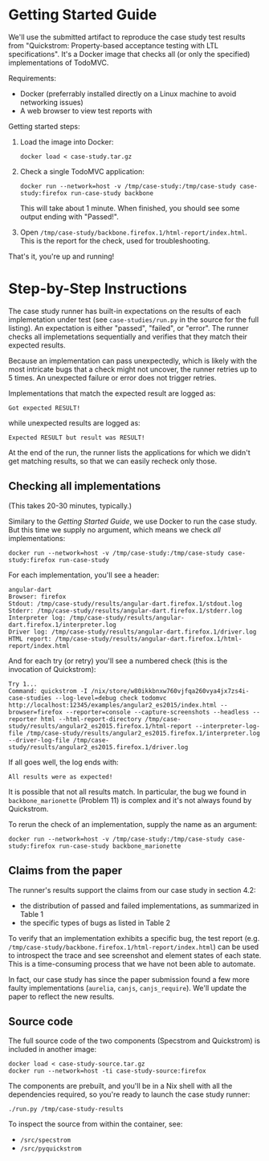 # Getting Started Guide

We'll use the submitted artifact to reproduce the case study test results from
"Quickstrom: Property-based acceptance testing with LTL specifications". It's a
Docker image that checks all (or only the specified) implementations of TodoMVC.

Requirements:

- Docker (preferrably installed directly on a Linux machine to avoid networking issues)
- A web browser to view test reports with

Getting started steps:

1. Load the image into Docker:

   ```
   docker load < case-study.tar.gz
   ```

2. Check a single TodoMVC application:

   ```
   docker run --network=host -v /tmp/case-study:/tmp/case-study case-study:firefox run-case-study backbone
   ```

   This will take about 1 minute. When finished, you should see some output
   ending with "Passed!".

3. Open `/tmp/case-study/backbone.firefox.1/html-report/index.html`. This is the
   report for the check, used for troubleshooting.

That's it, you're up and running!

# Step-by-Step Instructions

The case study runner has built-in expectations on the results of each
implemetation under test (see `case-studies/run.py` in the source for the full
listing). An expectation is either "passed", "failed", or "error". The runner
checks all implemetations sequentially and verifies that they match their
expected results.

Because an implementation can pass unexpectedly, which is likely with the most
intricate bugs that a check might not uncover, the runner retries up to 5 times.
An unexpected failure or error does not trigger retries.

Implementations that match the expected result are logged as:

```
Got expected RESULT!
```

while unexpected results are logged as:

```
Expected RESULT but result was RESULT!
```

At the end of the run, the runner lists the applications for which we didn't get
matching results, so that we can easily recheck only those.

## Checking all implementations

(This takes 20-30 minutes, typically.)

Similary to the _Getting Started Guide_, we use Docker to run the case study.
But this time we supply no argument, which means we check _all_ implementations:

```
docker run --network=host -v /tmp/case-study:/tmp/case-study case-study:firefox run-case-study
```

For each implementation, you'll see a header:

```
angular-dart
Browser: firefox
Stdout: /tmp/case-study/results/angular-dart.firefox.1/stdout.log
Stderr: /tmp/case-study/results/angular-dart.firefox.1/stderr.log
Interpreter log: /tmp/case-study/results/angular-dart.firefox.1/interpreter.log
Driver log: /tmp/case-study/results/angular-dart.firefox.1/driver.log
HTML report: /tmp/case-study/results/angular-dart.firefox.1/html-report/index.html
```

And for each try (or retry) you'll see a numbered check (this is the invocation of Quickstrom):

```
Try 1...
Command: quickstrom -I /nix/store/w80ikkbnxw760vjfqa260vya4jx7zs4i-case-studies --log-level=debug check todomvc http://localhost:12345/examples/angular2_es2015/index.html --browser=firefox --reporter=console --capture-screenshots --headless --reporter html --html-report-directory /tmp/case-study/results/angular2_es2015.firefox.1/html-report --interpreter-log-file /tmp/case-study/results/angular2_es2015.firefox.1/interpreter.log --driver-log-file /tmp/case-study/results/angular2_es2015.firefox.1/driver.log
```

If all goes well, the log ends with:

```
All results were as expected!
```

It is possible that not all results match. In particular, the bug we found in
`backbone_marionette` (Problem 11) is complex and it's not always found by
Quickstrom.

To rerun the check of an implementation, supply the name as an
argument:

```
docker run --network=host -v /tmp/case-study:/tmp/case-study case-study:firefox run-case-study backbone_marionette
```

## Claims from the paper

The runner's results support the claims from our case study in section 4.2:

* the distribution of passed and failed implementations, as summarized in Table 1
* the specific types of bugs as listed in Table 2

To verify that an implementation exhibits a specific bug, the test report (e.g.
`/tmp/case-study/backbone.firefox.1/html-report/index.html`) can be used to
introspect the trace and see screenshot and element states of each state. This
is a time-consuming process that we have not been able to automate.

In fact, our case study has since the paper submission found a few more faulty
implementations (`aurelia`, `canjs`, `canjs_require`). We'll update the paper to reflect the new
results.

## Source code

The full source code of the two components (Specstrom and Quickstrom) is
included in another image:

```
docker load < case-study-source.tar.gz
docker run --network=host -ti case-study-source:firefox
```

The components are prebuilt, and you'll be in a Nix shell with all the
dependencies required, so you're ready to launch the case study runner:

```
./run.py /tmp/case-study-results
```

To inspect the source from within the container, see:

* `/src/specstrom`
* `/src/pyquickstrom`